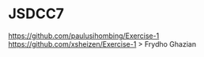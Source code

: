 # JSDCC7

https://github.com/paulusihombing/Exercise-1
https://github.com/xsheizen/Exercise-1 > Frydho Ghazian
